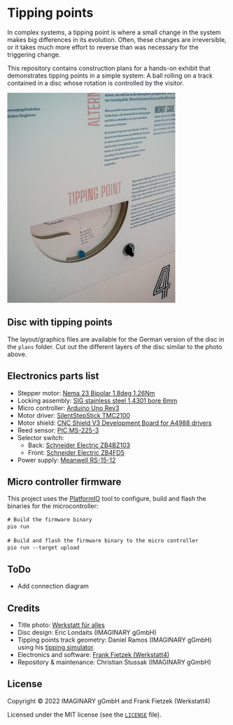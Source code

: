 # Tipping points

In complex systems, a tipping point is where a small change in the system makes big differences in its evolution. Often, these changes are irreversible, or it takes much more effort to reverse than was necessary for the triggering change.

This repository contains construction plans for a hands-on exhibit that demonstrates tipping points in a simple system: A ball rolling on a track contained in a disc whose rotation is controlled by the visitor.

![The tipping points exhibit installed in the 10 Minute Museum of Climate Crisis Mathematics](doc/10mm-tipping-points.jpg)

## Disc with tipping points

The layout/graphics files are available for the German version of the disc in the `plans` folder. Cut out the different layers of the disc similar to the photo above.

## Electronics parts list

- Stepper motor: [Nema 23 Bipolar 1.8deg 1.26Nm](https://www.omc-stepperonline.com/de/nema-23-bipolar-1-8deg-1-26nm-178-4oz-in-2-8a-2-5v-57x57x56mm-4-draehte-23hs22-2804s)
- Locking assembly: [SIG stainless steel 1.4301 bore 6mm](https://www.maedler.de/Article/61510600)
- Micro controller: [Arduino Uno Rev3](https://store.arduino.cc/products/arduino-uno-rev3)
- Motor driver: [SilentStepStick TMC2100](https://shop.watterott.com/SilentStepStick-TMC2100-5V-V2)
- Motor shield: [CNC Shield V3 Development Board for A4988 drivers](https://www.az-delivery.de/en/products/az-delivery-cnc-shield-v3)
- Reed sensor: [PIC MS-225-3](https://www.conrad.com/p/pic-ms-225-3-miniature-reed-sensor-na-07-a-10-w-503557)
- Selector switch:
  - Back: [Schneider Electric ZB4BZ103](https://www.reichelt.de/de/en/auxiliary-switch-block-for-xb4-2-no-contact-zb4bz103-p221731.html)
  - Front: [Schneider Electric ZB4FD5](https://www.reichelt.de/de/en/frontelement-f-wahlschalter-zb4f-30mm-schwarz-3-stellungen-zb4fd5-p282187.html)
- Power supply: [Meanwell RS-15-12](https://www.reichelt.de/en/switching-power-supply-15-6-w-1-3-a-12-v-snt-rs-15-12-p137081.html)

## Micro controller firmware

This project uses the [PlatformIO](https://platformio.org/) tool to configure, build and flash the binaries for the microcontroller:

```shell
# Build the firmware binary
pio run

# Build and flash the firmware binary to the micro controller
pio run --target upload
```

## ToDo

- Add connection diagram

## Credits

- Title photo: [Werkstatt für alles](https://werkstattfueralles.de)
- Disc design: Eric Londaits (IMAGINARY gGmbH)
- Tipping points track geometry: Daniel Ramos (IMAGINARY gGmbH) using his [tipping simulator](https://github.com/danielramosg/Tipping-simulator).
- Electronics and software: [Frank Fietzek (Werkstatt4)](http://www.f-fietzek.de/)
- Repository & maintenance: Christian Stussak (IMAGINARY gGmbH)

## License

Copyright © 2022 IMAGINARY gGmbH and Frank Fietzek (Werkstatt4)

Licensed under the MIT license (see the [`LICENSE`](LICENSE) file).
